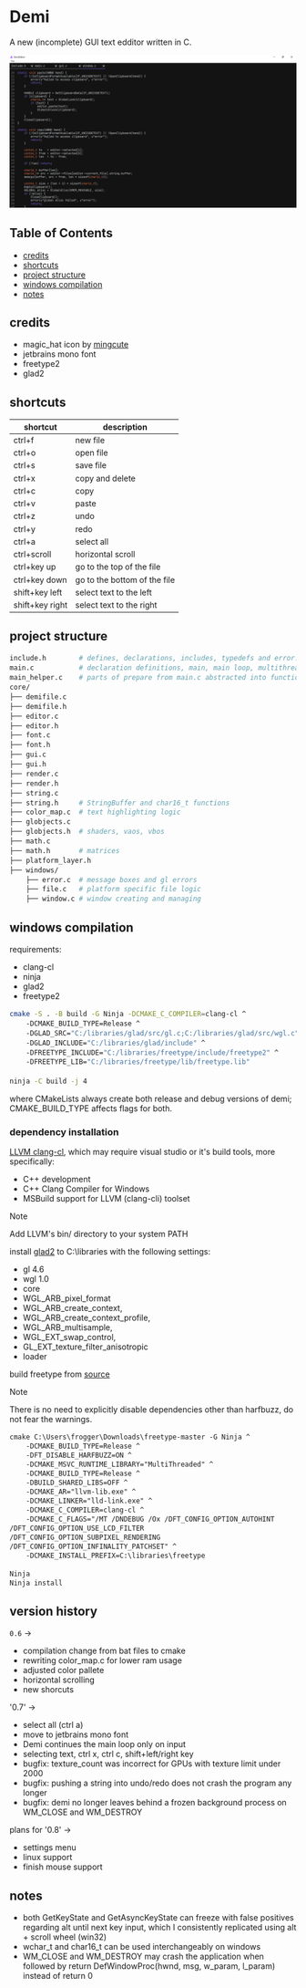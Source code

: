 # Demi
A new (incomplete) GUI text edditor written in C.

![screenshot](screenshot.png)

## Table of Contents

- [credits](#credits)
- [shortcuts](#shortcuts)
- [project structure](#project-structure)
- [windows compilation ](#windows-compilation)
- [notes](#notes)

## credits
- magic_hat icon by [mingcute](https://www.mingcute.com/)
- jetbrains mono font
- freetype2
- glad2

## shortcuts

| shortcut | description     |
|----------|-----------------|
| ctrl+f   | new file        |
| ctrl+o   | open file       |
| ctrl+s   | save file       |
| ctrl+x   | copy and delete |
| ctrl+c   | copy            |
| ctrl+v   | paste           |
| ctrl+z   | undo            |
| ctrl+y   | redo            |
| ctrl+a   | select all      |
| ctrl+scroll     | horizontal scroll            |
| ctrl+key up     | go to the top of the file    |
| ctrl+key down   | go to the bottom of the file |
| shift+key left  | select text to the left      |
| shift+key right | select text to the right     |

## project structure

```bash
include.h        # defines, declarations, includes, typedefs and error.c
main.c           # declaration definitions, main, main loop, multithreaded helper func
main_helper.c    # parts of prepare from main.c abstracted into functions for readability
core/
├── demifile.c
├── demifile.h
├── editor.c
├── editor.h
├── font.c
├── font.h
├── gui.c
├── gui.h
├── render.c
├── render.h
├── string.c 
├── string.h     # StringBuffer and char16_t functions
├── color_map.c  # text highlighting logic
├── globjects.c
├── globjects.h  # shaders, vaos, vbos
├── math.c
├── math.h       # matrices
├── platform_layer.h
├── windows/
    ├── error.c  # message boxes and gl errors
    ├── file.c   # platform specific file logic
    ├── window.c # window creating and managing
```

## windows compilation 
requirements:
- clang-cl
- ninja
- glad2
- freetype2

```bash
cmake -S . -B build -G Ninja -DCMAKE_C_COMPILER=clang-cl ^
    -DCMAKE_BUILD_TYPE=Release ^
    -DGLAD_SRC="C:/libraries/glad/src/gl.c;C:/libraries/glad/src/wgl.c" ^
    -DGLAD_INCLUDE="C:/libraries/glad/include" ^
    -DFREETYPE_INCLUDE="C:/libraries/freetype/include/freetype2" ^
    -DFREETYPE_LIB="C:/libraries/freetype/lib/freetype.lib" 

ninja -C build -j 4
```

where CMakeLists always create both release and debug versions of demi; CMAKE_BUILD_TYPE affects flags for both.

### dependency installation

[LLVM clang-cl](https://clang.llvm.org/), which may require visual studio or it's build tools, more specifically:
- C++ development 
- C++ Clang Compiler for Windows
- MSBuild support for LLVM (clang-cli) toolset

> [!NOTE]
> Add LLVM's bin/ directory to your system PATH

install [glad2](https://gen.glad.sh/) to C:\libraries with the following settings:
- gl 4.6
- wgl 1.0 
- core
- WGL_ARB_pixel_format
- WGL_ARB_create_context,
- WGL_ARB_create_context_profile,
- WGL_ARB_multisample,
- WGL_EXT_swap_control,
- GL_EXT_texture_filter_anisotropic
- loader

build freetype from [source](https://gitlab.freedesktop.org/freetype/freetype)

> [!NOTE]
> There is no need to explicitly disable dependencies other than harfbuzz, do not fear the warnings.

```
cmake C:\Users\frogger\Downloads\freetype-master -G Ninja ^
    -DCMAKE_BUILD_TYPE=Release ^
    -DFT_DISABLE_HARFBUZZ=ON ^
    -DCMAKE_MSVC_RUNTIME_LIBRARY="MultiThreaded" ^
    -DCMAKE_BUILD_TYPE=Release ^
    -DBUILD_SHARED_LIBS=OFF ^
    -DCMAKE_AR="llvm-lib.exe" ^
    -DCMAKE_LINKER="lld-link.exe" ^
    -DCMAKE_C_COMPILER=clang-cl ^
    -DCMAKE_C_FLAGS="/MT /DNDEBUG /Ox /DFT_CONFIG_OPTION_AUTOHINT /DFT_CONFIG_OPTION_USE_LCD_FILTER /DFT_CONFIG_OPTION_SUBPIXEL_RENDERING /DFT_CONFIG_OPTION_INFINALITY_PATCHSET" ^
    -DCMAKE_INSTALL_PREFIX=C:\libraries\freetype

Ninja
Ninja install
```

## version history

`0.6` -> 
- compilation change from bat files to cmake
- rewriting color_map.c for lower ram usage
- adjusted color pallete
- horizontal scrolling
- new shorcuts

'0.7' ->
- select all (ctrl a)
- move to jetbrains mono font
- Demi continues the main loop only on input
- selecting text, ctrl x, ctrl c, shift+left/right key
- bugfix: texture_count was incorrect for GPUs with texture limit under 2000
- bugfix: pushing a string into undo/redo does not crash the program any longer
- bugfix: demi no longer leaves behind a frozen background process on WM_CLOSE and WM_DESTROY

plans for '0.8' ->
- settings menu
- linux support
- finish mouse support

## notes

- both GetKeyState and GetAsyncKeyState can freeze with false positives regarding alt until next key input, which I consistently replicated using alt + scroll wheel (win32)
- wchar_t and char16_t can be used interchangeably on windows
- WM_CLOSE and WM_DESTROY may crash the application when followed by return DefWindowProc(hwnd, msg, w_param, l_param) instead of return 0